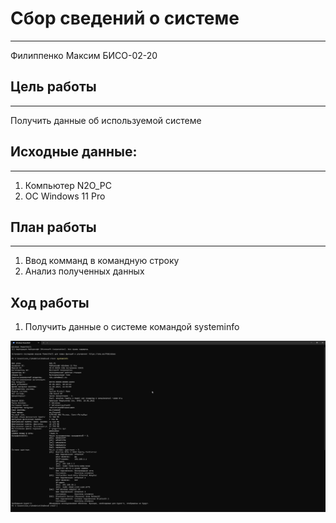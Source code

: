 # Сбор сведений о системе
---
Филиппенко Максим БИСО-02-20

## Цель работы 
---
Получить данные об используемой системе

## Исходные данные:
---
1. Компьютер N2O_PC
2. ОС Windows 11 Pro

## План работы
---
1. Ввод комманд в командную строку
2. Анализ полученных данных

## Ход работы

1. Получить данные о системе командой systeminfo

![/Screenshot/1.png](https://github.com/N2OCaKeS/AuthSystem_5sem/blob/061b3521746b821bb2c4bbc5bdb2a312d892a2fa/Pr1/Screenshot/1.png)
